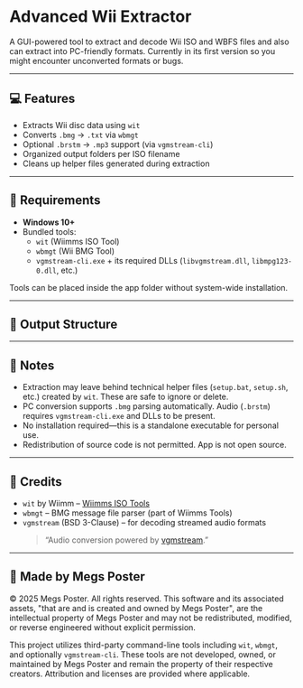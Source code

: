 # Advanced Wii Extractor

A GUI-powered tool to extract and decode Wii ISO and WBFS files and also can extract into PC-friendly formats.
Currently in its first version so you might encounter unconverted formats or bugs.

---

## 💻 Features

- Extracts Wii disc data using `wit`
- Converts `.bmg` → `.txt` via `wbmgt`
- Optional `.brstm` → `.mp3` support (via `vgmstream-cli`)
- Organized output folders per ISO filename
- Cleans up helper files generated during extraction

---

## 🧰 Requirements

- **Windows 10+**
- Bundled tools:
  - `wit` (Wiimms ISO Tool)
  - `wbmgt` (Wii BMG Tool)
  - `vgmstream-cli.exe` + its required DLLs (`libvgmstream.dll`, `libmpg123-0.dll`, etc.)

Tools can be placed inside the app folder without system-wide installation.

---

## 📂 Output Structure

---

## 📝 Notes

- Extraction may leave behind technical helper files (`setup.bat`, `setup.sh`, etc.) created by `wit`. These are safe to ignore or delete.
- PC conversion supports `.bmg` parsing automatically. Audio (`.brstm`) requires `vgmstream-cli.exe` and DLLs to be present.
- No installation required—this is a standalone executable for personal use.
- Redistribution of source code is not permitted. App is not open source.

---

## 📜 Credits

- `wit` by Wiimm – [Wiimms ISO Tools](https://wit.wiimm.de/)
- `wbmgt` – BMG message file parser (part of Wiimms Tools)
- `vgmstream` (BSD 3-Clause) – for decoding streamed audio formats  
  > “Audio conversion powered by [vgmstream](https://github.com/vgmstream/vgmstream).”

---

## 🧃 Made by Megs Poster

© 2025 Megs Poster. All rights reserved. This software and its associated assets, "that are and is created and owned by Megs Poster", are the intellectual property of Megs Poster and may not be redistributed, modified, or reverse engineered without explicit permission.

This project utilizes third-party command-line tools including `wit`, `wbmgt`, and optionally `vgmstream-cli`. These tools are not developed, owned, or maintained by Megs Poster and remain the property of their respective creators. Attribution and licenses are provided where applicable.
